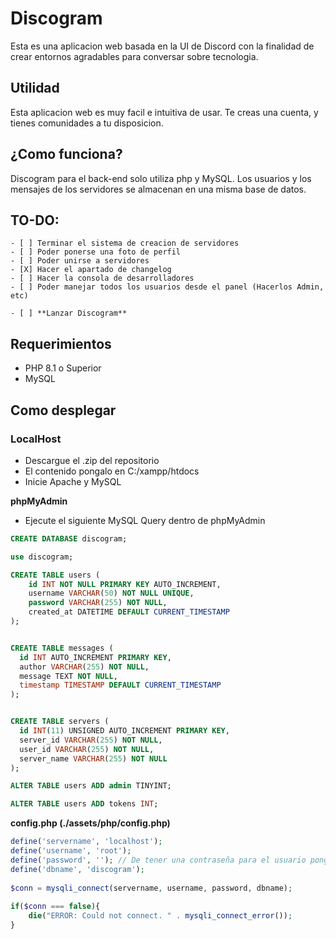 # Discogram
Esta es una aplicacion web basada en la UI de Discord con la finalidad de crear entornos agradables para conversar sobre tecnologia.

## Utilidad
Esta aplicacion web es muy facil e intuitiva de usar. Te creas una cuenta, y tienes comunidades a tu disposicion.

## ¿Como funciona?
Discogram para el back-end solo utiliza php y MySQL. Los usuarios y los mensajes de los servidores se almacenan en una misma base de datos. 

## TO-DO:
    - [ ] Terminar el sistema de creacion de servidores
    - [ ] Poder ponerse una foto de perfil
    - [ ] Poder unirse a servidores
    - [X] Hacer el apartado de changelog
    - [ ] Hacer la consola de desarrolladores
    - [ ] Poder manejar todos los usuarios desde el panel (Hacerlos Admin, etc)

    - [ ] **Lanzar Discogram**

## Requerimientos
- PHP 8.1 o Superior
- MySQL

## Como desplegar
### LocalHost
- Descargue el .zip del repositorio
- El contenido pongalo en C:/xampp/htdocs
- Inicie Apache y MySQL

**phpMyAdmin**
- Ejecute el siguiente MySQL Query dentro de phpMyAdmin
```sql
CREATE DATABASE discogram;

use discogram;

CREATE TABLE users (
    id INT NOT NULL PRIMARY KEY AUTO_INCREMENT,
    username VARCHAR(50) NOT NULL UNIQUE,
    password VARCHAR(255) NOT NULL,
    created_at DATETIME DEFAULT CURRENT_TIMESTAMP
);


CREATE TABLE messages (
  id INT AUTO_INCREMENT PRIMARY KEY,
  author VARCHAR(255) NOT NULL,
  message TEXT NOT NULL,
  timestamp TIMESTAMP DEFAULT CURRENT_TIMESTAMP
);


CREATE TABLE servers (
  id INT(11) UNSIGNED AUTO_INCREMENT PRIMARY KEY,
  server_id VARCHAR(255) NOT NULL,
  user_id VARCHAR(255) NOT NULL,
  server_name VARCHAR(255) NOT NULL
);

ALTER TABLE users ADD admin TINYINT;

ALTER TABLE users ADD tokens INT;
```

**config.php (./assets/php/config.php)**

```php
define('servername', 'localhost');
define('username', 'root');
define('password', ''); // De tener una contraseña para el usuario pongala aqui
define('dbname', 'discogram');
 
$conn = mysqli_connect(servername, username, password, dbname);
 
if($conn === false){
    die("ERROR: Could not connect. " . mysqli_connect_error());
}
```
